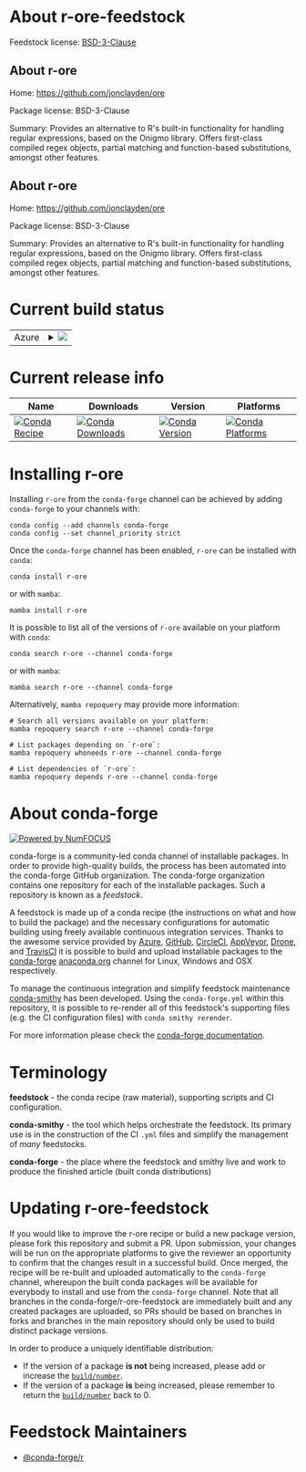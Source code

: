 About r-ore-feedstock
=====================

Feedstock license: [BSD-3-Clause](https://github.com/conda-forge/r-ore-feedstock/blob/main/LICENSE.txt)


About r-ore
-----------

Home: https://github.com/jonclayden/ore

Package license: BSD-3-Clause

Summary: Provides an alternative to R's built-in functionality for handling regular expressions, based on the Onigmo library. Offers first-class compiled regex objects, partial matching and function-based substitutions, amongst other features.

About r-ore
-----------

Home: https://github.com/jonclayden/ore

Package license: BSD-3-Clause

Summary: Provides an alternative to R's built-in functionality for handling regular expressions, based on the Onigmo library. Offers first-class compiled regex objects, partial matching and function-based substitutions, amongst other features.

Current build status
====================


<table>
    
  <tr>
    <td>Azure</td>
    <td>
      <details>
        <summary>
          <a href="https://dev.azure.com/conda-forge/feedstock-builds/_build/latest?definitionId=1413&branchName=main">
            <img src="https://dev.azure.com/conda-forge/feedstock-builds/_apis/build/status/r-ore-feedstock?branchName=main">
          </a>
        </summary>
        <table>
          <thead><tr><th>Variant</th><th>Status</th></tr></thead>
          <tbody><tr>
              <td>linux_64_r_base4.3</td>
              <td>
                <a href="https://dev.azure.com/conda-forge/feedstock-builds/_build/latest?definitionId=1413&branchName=main">
                  <img src="https://dev.azure.com/conda-forge/feedstock-builds/_apis/build/status/r-ore-feedstock?branchName=main&jobName=linux&configuration=linux%20linux_64_r_base4.3" alt="variant">
                </a>
              </td>
            </tr><tr>
              <td>linux_64_r_base4.4</td>
              <td>
                <a href="https://dev.azure.com/conda-forge/feedstock-builds/_build/latest?definitionId=1413&branchName=main">
                  <img src="https://dev.azure.com/conda-forge/feedstock-builds/_apis/build/status/r-ore-feedstock?branchName=main&jobName=linux&configuration=linux%20linux_64_r_base4.4" alt="variant">
                </a>
              </td>
            </tr><tr>
              <td>osx_64_r_base4.3</td>
              <td>
                <a href="https://dev.azure.com/conda-forge/feedstock-builds/_build/latest?definitionId=1413&branchName=main">
                  <img src="https://dev.azure.com/conda-forge/feedstock-builds/_apis/build/status/r-ore-feedstock?branchName=main&jobName=osx&configuration=osx%20osx_64_r_base4.3" alt="variant">
                </a>
              </td>
            </tr><tr>
              <td>osx_64_r_base4.4</td>
              <td>
                <a href="https://dev.azure.com/conda-forge/feedstock-builds/_build/latest?definitionId=1413&branchName=main">
                  <img src="https://dev.azure.com/conda-forge/feedstock-builds/_apis/build/status/r-ore-feedstock?branchName=main&jobName=osx&configuration=osx%20osx_64_r_base4.4" alt="variant">
                </a>
              </td>
            </tr><tr>
              <td>win_64_r_base4.3</td>
              <td>
                <a href="https://dev.azure.com/conda-forge/feedstock-builds/_build/latest?definitionId=1413&branchName=main">
                  <img src="https://dev.azure.com/conda-forge/feedstock-builds/_apis/build/status/r-ore-feedstock?branchName=main&jobName=win&configuration=win%20win_64_r_base4.3" alt="variant">
                </a>
              </td>
            </tr><tr>
              <td>win_64_r_base4.4</td>
              <td>
                <a href="https://dev.azure.com/conda-forge/feedstock-builds/_build/latest?definitionId=1413&branchName=main">
                  <img src="https://dev.azure.com/conda-forge/feedstock-builds/_apis/build/status/r-ore-feedstock?branchName=main&jobName=win&configuration=win%20win_64_r_base4.4" alt="variant">
                </a>
              </td>
            </tr>
          </tbody>
        </table>
      </details>
    </td>
  </tr>
</table>

Current release info
====================

| Name | Downloads | Version | Platforms |
| --- | --- | --- | --- |
| [![Conda Recipe](https://img.shields.io/badge/recipe-r--ore-green.svg)](https://anaconda.org/conda-forge/r-ore) | [![Conda Downloads](https://img.shields.io/conda/dn/conda-forge/r-ore.svg)](https://anaconda.org/conda-forge/r-ore) | [![Conda Version](https://img.shields.io/conda/vn/conda-forge/r-ore.svg)](https://anaconda.org/conda-forge/r-ore) | [![Conda Platforms](https://img.shields.io/conda/pn/conda-forge/r-ore.svg)](https://anaconda.org/conda-forge/r-ore) |

Installing r-ore
================

Installing `r-ore` from the `conda-forge` channel can be achieved by adding `conda-forge` to your channels with:

```
conda config --add channels conda-forge
conda config --set channel_priority strict
```

Once the `conda-forge` channel has been enabled, `r-ore` can be installed with `conda`:

```
conda install r-ore
```

or with `mamba`:

```
mamba install r-ore
```

It is possible to list all of the versions of `r-ore` available on your platform with `conda`:

```
conda search r-ore --channel conda-forge
```

or with `mamba`:

```
mamba search r-ore --channel conda-forge
```

Alternatively, `mamba repoquery` may provide more information:

```
# Search all versions available on your platform:
mamba repoquery search r-ore --channel conda-forge

# List packages depending on `r-ore`:
mamba repoquery whoneeds r-ore --channel conda-forge

# List dependencies of `r-ore`:
mamba repoquery depends r-ore --channel conda-forge
```


About conda-forge
=================

[![Powered by
NumFOCUS](https://img.shields.io/badge/powered%20by-NumFOCUS-orange.svg?style=flat&colorA=E1523D&colorB=007D8A)](https://numfocus.org)

conda-forge is a community-led conda channel of installable packages.
In order to provide high-quality builds, the process has been automated into the
conda-forge GitHub organization. The conda-forge organization contains one repository
for each of the installable packages. Such a repository is known as a *feedstock*.

A feedstock is made up of a conda recipe (the instructions on what and how to build
the package) and the necessary configurations for automatic building using freely
available continuous integration services. Thanks to the awesome service provided by
[Azure](https://azure.microsoft.com/en-us/services/devops/), [GitHub](https://github.com/),
[CircleCI](https://circleci.com/), [AppVeyor](https://www.appveyor.com/),
[Drone](https://cloud.drone.io/welcome), and [TravisCI](https://travis-ci.com/)
it is possible to build and upload installable packages to the
[conda-forge](https://anaconda.org/conda-forge) [anaconda.org](https://anaconda.org/)
channel for Linux, Windows and OSX respectively.

To manage the continuous integration and simplify feedstock maintenance
[conda-smithy](https://github.com/conda-forge/conda-smithy) has been developed.
Using the ``conda-forge.yml`` within this repository, it is possible to re-render all of
this feedstock's supporting files (e.g. the CI configuration files) with ``conda smithy rerender``.

For more information please check the [conda-forge documentation](https://conda-forge.org/docs/).

Terminology
===========

**feedstock** - the conda recipe (raw material), supporting scripts and CI configuration.

**conda-smithy** - the tool which helps orchestrate the feedstock.
                   Its primary use is in the construction of the CI ``.yml`` files
                   and simplify the management of *many* feedstocks.

**conda-forge** - the place where the feedstock and smithy live and work to
                  produce the finished article (built conda distributions)


Updating r-ore-feedstock
========================

If you would like to improve the r-ore recipe or build a new
package version, please fork this repository and submit a PR. Upon submission,
your changes will be run on the appropriate platforms to give the reviewer an
opportunity to confirm that the changes result in a successful build. Once
merged, the recipe will be re-built and uploaded automatically to the
`conda-forge` channel, whereupon the built conda packages will be available for
everybody to install and use from the `conda-forge` channel.
Note that all branches in the conda-forge/r-ore-feedstock are
immediately built and any created packages are uploaded, so PRs should be based
on branches in forks and branches in the main repository should only be used to
build distinct package versions.

In order to produce a uniquely identifiable distribution:
 * If the version of a package **is not** being increased, please add or increase
   the [``build/number``](https://docs.conda.io/projects/conda-build/en/latest/resources/define-metadata.html#build-number-and-string).
 * If the version of a package **is** being increased, please remember to return
   the [``build/number``](https://docs.conda.io/projects/conda-build/en/latest/resources/define-metadata.html#build-number-and-string)
   back to 0.

Feedstock Maintainers
=====================

* [@conda-forge/r](https://github.com/conda-forge/r/)

